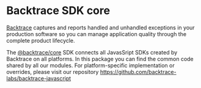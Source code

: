 # **Backtrace SDK core**

[Backtrace](https://backtrace.io) captures and reports handled and unhandled exceptions in your production software so
you can manage application quality through the complete product lifecycle.

The [@backtrace/core](#) SDK connects all JavasSript SDKs created by Backtrace on all platforms. In this package you can
find the common code shared by all our modules. For platform-specific implementation or overrides, please visit our
repository https://github.com/backtrace-labs/backtrace-javascript
